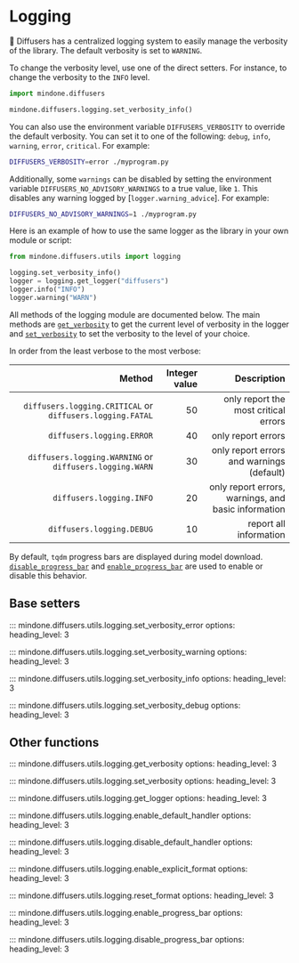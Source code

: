 <!--Copyright 2024 The HuggingFace Team. All rights reserved.

Licensed under the Apache License, Version 2.0 (the "License"); you may not use this file except in compliance with
the License. You may obtain a copy of the License at

http://www.apache.org/licenses/LICENSE-2.0

Unless required by applicable law or agreed to in writing, software distributed under the License is distributed on
an "AS IS" BASIS, WITHOUT WARRANTIES OR CONDITIONS OF ANY KIND, either express or implied. See the License for the
specific language governing permissions and limitations under the License.
-->

# Logging

🤗 Diffusers has a centralized logging system to easily manage the verbosity of the library. The default verbosity is set to `WARNING`.

To change the verbosity level, use one of the direct setters. For instance, to change the verbosity to the `INFO` level.

```python
import mindone.diffusers

mindone.diffusers.logging.set_verbosity_info()
```

You can also use the environment variable `DIFFUSERS_VERBOSITY` to override the default verbosity. You can set it
to one of the following: `debug`, `info`, `warning`, `error`, `critical`. For example:

```bash
DIFFUSERS_VERBOSITY=error ./myprogram.py
```

Additionally, some `warnings` can be disabled by setting the environment variable
`DIFFUSERS_NO_ADVISORY_WARNINGS` to a true value, like `1`. This disables any warning logged by
[`logger.warning_advice`]. For example:

```bash
DIFFUSERS_NO_ADVISORY_WARNINGS=1 ./myprogram.py
```

Here is an example of how to use the same logger as the library in your own module or script:

```python
from mindone.diffusers.utils import logging

logging.set_verbosity_info()
logger = logging.get_logger("diffusers")
logger.info("INFO")
logger.warning("WARN")
```

All methods of the logging module are documented below. The main methods are
[`get_verbosity`](https://mindspore-lab.github.io/mindone/latest/diffusers/api/logging/#mindone.diffusers.utils.logging.get_verbosity) to get the current level of verbosity in the logger and
[`set_verbosity`](https://mindspore-lab.github.io/mindone/latest/diffusers/api/logging/#mindone.diffusers.utils.logging.set_verbosity) to set the verbosity to the level of your choice.

In order from the least verbose to the most verbose:

|                                                    Method | Integer value |                                         Description |
|----------------------------------------------------------:|--------------:|----------------------------------------------------:|
| `diffusers.logging.CRITICAL` or `diffusers.logging.FATAL` |            50 |                only report the most critical errors |
|                                 `diffusers.logging.ERROR` |            40 |                                  only report errors |
|   `diffusers.logging.WARNING` or `diffusers.logging.WARN` |            30 |           only report errors and warnings (default) |
|                                  `diffusers.logging.INFO` |            20 | only report errors, warnings, and basic information |
|                                 `diffusers.logging.DEBUG` |            10 |                              report all information |

By default, `tqdm` progress bars are displayed during model download. [`disable_progress_bar`](https://mindspore-lab.github.io/mindone/latest/diffusers/api/logging/#mindone.diffusers.utils.logging.disable_progress_bar) and [`enable_progress_bar`](https://mindspore-lab.github.io/mindone/latest/diffusers/api/logging/#mindone.diffusers.utils.logging.enable_progress_bar) are used to enable or disable this behavior.

## Base setters

::: mindone.diffusers.utils.logging.set_verbosity_error
    options:
      heading_level: 3

::: mindone.diffusers.utils.logging.set_verbosity_warning
    options:
      heading_level: 3

::: mindone.diffusers.utils.logging.set_verbosity_info
    options:
      heading_level: 3

::: mindone.diffusers.utils.logging.set_verbosity_debug
    options:
      heading_level: 3

## Other functions

::: mindone.diffusers.utils.logging.get_verbosity
    options:
      heading_level: 3

::: mindone.diffusers.utils.logging.set_verbosity
    options:
      heading_level: 3

::: mindone.diffusers.utils.logging.get_logger
    options:
      heading_level: 3

::: mindone.diffusers.utils.logging.enable_default_handler
    options:
      heading_level: 3

::: mindone.diffusers.utils.logging.disable_default_handler
    options:
      heading_level: 3

::: mindone.diffusers.utils.logging.enable_explicit_format
    options:
      heading_level: 3

::: mindone.diffusers.utils.logging.reset_format
    options:
      heading_level: 3

::: mindone.diffusers.utils.logging.enable_progress_bar
    options:
      heading_level: 3

::: mindone.diffusers.utils.logging.disable_progress_bar
    options:
      heading_level: 3
